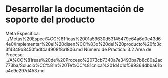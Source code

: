 # Desarrollar la documentación de soporte del producto

Meta Específica: ../Metas%20Especi%CC%81ficas%2001a59630d53145479e64a6d0e43d64e0/Implementar%20el%20disen%CC%83o%20del%20producto%20fc3c3f4349b8450fadf4a4908f8a1806.md
Número de Práctica: 3.2
Área de Proceso: ../A%CC%81reas%20de%20Proceso%2073cb7340a7e3493ba7b8c80a2ac773ba/Solucio%CC%81n%20Te%CC%81cnica%201d4c1df599364dbba61ba4e9e297d453.md